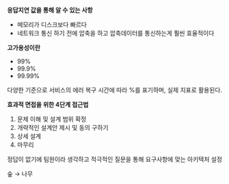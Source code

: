 **응답지연 값을 통해 알 수 있는 사항**

- 메모리가 디스크보다 빠르다
- 네트워크 통신 하기 전에 압축을 하고 압축데이터를 통신하는게 훨씬 효율적이다

**고가용성이란**

- 99%
- 99.9%
- 99.99%

다양한 기준으로 서비스의 에러 복구 시간에 따라 %를 표기하며, 실제 지표로 활용된다.

**효과적 면접을 위한 4단계 접근법**

1. 문제 이해 및 설계 범위 확정
2. 개략적인 설계안 제시 및 동의 구하기
3. 상세 설계
4. 마무리

정답이 없기에 팀원이라 생각하고 적극적인 질문을 통해 요구사항에 맞는 아키텍처 설정

숲 → 나무
